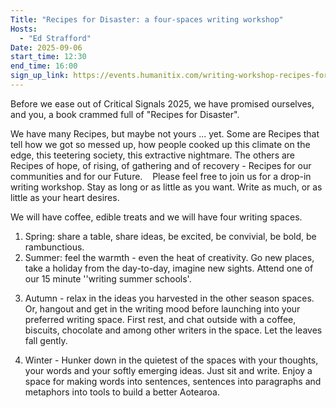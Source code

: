 ```yaml
---
Title: "Recipes for Disaster: a four-spaces writing workshop"
Hosts:
  - "Ed Strafford"
Date: 2025-09-06
start_time: 12:30
end_time: 16:00
sign_up_link: https://events.humanitix.com/writing-workshop-recipes-for-disaster/tickets
---
```


Before we ease out of Critical Signals 2025, we have promised ourselves, and you, a book crammed full of "Recipes for Disaster".

We have many Recipes, but maybe not yours ... yet. Some are Recipes that tell how we got so messed up, how people cooked up this climate on the edge, this teetering society, this extractive nightmare. The others are Recipes of hope, of rising, of gathering and of recovery - Recipes for our communities and for our Future. 
 
Please feel free to join us for a drop-in writing workshop. Stay as long or as little as you want. Write as much, or as little as your heart desires.

We will have coffee, edible treats and we will have four writing spaces.

1) Spring: share a table, share ideas, be excited, be convivial, be bold, be rambunctious.
2) Summer: feel the warmth - even the heat of creativity. Go new places, take a holiday from the day-to-day, imagine new sights. Attend one of our 15 minute ''writing summer schools'.
3. Autumn - relax in the ideas you harvested in the other season spaces. Or, hangout and get in the writing mood before launching into your preferred writing space. First rest, and chat outside with a coffee, biscuits, chocolate and among other writers in the space. Let the leaves fall gently.

4. Winter - Hunker down in the quietest of the spaces with your thoughts, your words and your softly emerging ideas. Just sit and write. Enjoy a space for making words into sentences, sentences into paragraphs and metaphors into tools to build a better Aotearoa.

